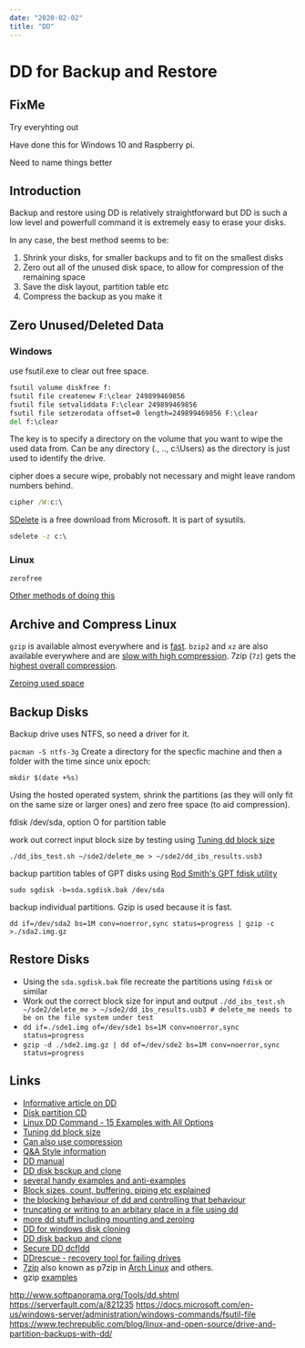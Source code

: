 ```yaml
---
date: "2020-02-02"
title: "DD"
---
```

<!-- 2020-02-02-DD.md -->

<!-- markdownlint-disable MD025 -->
# DD for Backup and Restore
<!-- markdownlint-enable MD025 -->

## FixMe

Try everyhting out

Have done this for Windows 10 and Raspberry pi.

Need to name things better

## Introduction

Backup and restore using DD is relatively straightforward but DD is such a low level and powerfull command it is extremely easy to erase your disks.

In any case, the best method seems to be:

1. Shrink your disks, for smaller backups and to fit on the smallest disks
1. Zero out all of the unused disk space, to allow for compression of the remaining space
1. Save the disk layout, partition table etc
1. Compress the backup as you make it

## Zero Unused/Deleted Data

### Windows

use fsutil.exe to clear out free space.

```cmd
fsutil volume diskfree f:
fsutil file createnew F:\clear 249899469856
fsutil file setvaliddata F:\clear 249899469856
fsutil file setzerodata offset=0 length=249899469856 F:\clear
del f:\clear
```

The key is to specify a directory on the volume that you want to wipe the used data from.  Can be any directory (., .., c:\Users) as the directory is just used to identify the drive.

cipher does a secure wipe, probably not necessary and might leave random numbers behind.

```cmd
cipher /W:c:\
```

[SDelete](https://docs.microsoft.com/en-us/sysinternals/downloads/sdelete) is a free download from Microsoft.  It is part of sysutils.

```cmd
sdelete -z c:\
```

### Linux

`zerofree`

[Other methods of doing this](https://unix.stackexchange.com/a/251804)

## Archive and Compress Linux

`gzip` is available almost everywhere and is [fast](https://tukaani.org/lzma/benchmarks.html). `bzip2` and `xz` are also available everywhere and are [slow with high compression](https://www.rootusers.com/gzip-vs-bzip2-vs-xz-performance-comparison/). 7zip (`7z`) gets the [highest overall compression](https://superuser.com/a/205984).

[Zeroing used space](https://www.techrepublic.com/blog/linux-and-open-source/drive-and-partition-backups-with-dd/)

## Backup Disks

Backup drive uses NTFS, so need a driver for it.

`pacman -S ntfs-3g`
Create a directory for the specfic machine and then a folder with the time since unix epoch:

`mkdir $(date +%s)`

Using the hosted operated system, shrink the partitions (as they will only fit on the same size or larger ones) and zero free space (to aid compression).

fdisk /dev/sda, option O for partition table

work out correct input block size by testing using [Tuning dd block size](http://blog.tdg5.com/tuning-dd-block-size/)

`./dd_ibs_test.sh ~/sde2/delete_me > ~/sde2/dd_ibs_results.usb3`

backup partition tables of GPT disks using [Rod Smith's GPT fdisk utility](http://www.rodsbooks.com/gdisk/download.html)

`sudo sgdisk -b=sda.sgdisk.bak /dev/sda`
 
backup individual partitions.  Gzip is used because it is fast.

`dd if=/dev/sda2 bs=1M conv=noerror,sync status=progress | gzip -c >./sda2.img.gz`

## Restore Disks

* Using the `sda.sgdisk.bak` file recreate the partitions using `fdisk` or similar
* Work out the correct block size for input and output
`./dd_ibs_test.sh ~/sde2/delete_me > ~/sde2/dd_ibs_results.usb3 # delete_me needs to be on the file system under test`
* `dd if=./sde1.img of=/dev/sde1 bs=1M conv=noerror,sync status=progress`
* `gzip -d ./sde2.img.gz | dd of=/dev/sde2 bs=1M conv=noerror,sync status=progress`

## Links

* [Informative article on DD](https://www.linuxjournal.com/article/1320)
* [Disk partition CD](https://www.geeksforgeeks.org/dd-command-linux/)
* [Linux DD Command - 15 Examples with All Options](https://linoxide.com/linux-command/linux-dd-command-create-1gb-file/)
* [Tuning dd block size](http://blog.tdg5.com/tuning-dd-block-size/)
* [Can also use compression](https://www.techrepublic.com/blog/linux-and-open-source/drive-and-partition-backups-with-dd/)
* [Q&A Style information](https://www.howtoforge.com/linux-dd-command/)
* [DD manual](https://www.gnu.org/software/coreutils/manual/html_node/dd-invocation.html#dd-invocation)
* [DD disk bsckup and clone](https://www.linux.com/tutorials/full-metal-backup-using-dd-command/)
* [several handy examples and anti-examples](http://wiki.christophchamp.com/index.php?title=Dd_(command))
* [Block sizes, count, buffering, piping etc explained](https://unix.stackexchange.com/a/192114)
* [the blocking behaviour of dd and controlling that behaviour](https://unix.stackexchange.com/a/192092)
* [truncating or writing to an arbitary place in a file using dd](https://unix.stackexchange.com/a/12538)
* [more dd stuff including mounting and zeroing](https://www.linuxquestions.org/questions/linux-newbie-8/learn-the-dd-command-362506/)
* [DD for windows disk cloning](https://askubuntu.com/a/800275)
* [DD disk backup and clone](https://www.howtoforge.com/tutorial/linux-dd-command-clone-disk-practical-example/)
* [Secure DD dcfldd](http://dcfldd.sourceforge.net/)
* [DDrescue - recovery tool for failing drives](https://www.gnu.org/software/ddrescue/manual/ddrescue_manual.html)
* [7zip](https://www.7-zip.org/) also known as p7zip in [Arch Linux](https://wiki.archlinux.org/index.php/p7zip) and others.
* gzip [examples](https://www.rootusers.com/11-simple-gzip-examples/)

<!-- markdownlint-disable MD034 -->
http://www.softpanorama.org/Tools/dd.shtml 
https://serverfault.com/a/821235
https://docs.microsoft.com/en-us/windows-server/administration/windows-commands/fsutil-file
https://www.techrepublic.com/blog/linux-and-open-source/drive-and-partition-backups-with-dd/
<!-- markdownlint-enable MD034 -->
